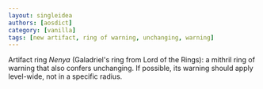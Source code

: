 ```yaml
---
layout: singleidea
authors: [aosdict]
category: [vanilla]
tags: [new artifact, ring of warning, unchanging, warning]
---
```

Artifact ring *Nenya* (Galadriel's ring from Lord of the Rings): a mithril ring of warning that also confers unchanging. If possible, its warning should apply level-wide, not in a specific radius.
